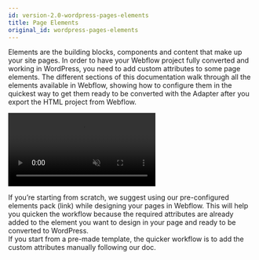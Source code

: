 ```yaml
---
id: version-2.0-wordpress-pages-elements
title: Page Elements
original_id: wordpress-pages-elements
---
```


Elements are the building blocks, components and content that make up your site pages. In order to have your Webflow project fully converted and working in WordPress, you need to add custom attributes to some page elements. 
The different sections of this documentation walk through all the elements available in Webflow, showing how to configure them in the quickest way to get them ready to be converted with the Adapter after you export the HTML project from Webflow.

<video autoplay muted playsinline="true" loop>
<source src="/assets/custom-attribute.webm">
</video>

If you’re starting from scratch, we suggest using our pre-configured elements pack (link) while designing your pages in Webflow. This will help you quicken the workflow because the required attributes are already added to the element you want to design in your page and ready to be converted to WordPress.  
If you start from a pre-made template, the quicker workflow is to add the custom attributes manually following our doc. 
